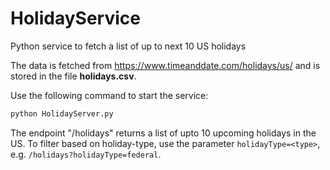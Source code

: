 # HolidayService
Python service to fetch a list of up to next 10 US holidays

The data is fetched from https://www.timeanddate.com/holidays/us/ and is stored in the file __holidays.csv__.

Use the following command to start the service:
```bash
python HolidayServer.py
```

The endpoint "/holidays" returns a list of upto 10 upcoming holidays in the US.
To filter based on holiday-type, use the parameter `holidayType=<type>`, e.g. `/holidays?holidayType=federal`.
